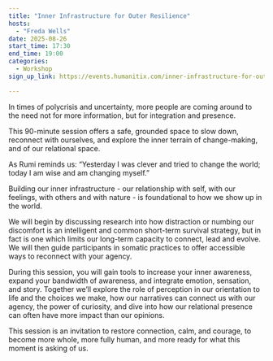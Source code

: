 ```yaml
---
title: "Inner Infrastructure for Outer Resilience"
hosts:
  - "Freda Wells"
date: 2025-08-26
start_time: 17:30
end_time: 19:00
categories:
  - Workshop
sign_up_link: https://events.humanitix.com/inner-infrastructure-for-outer-resilience/tickets

---
```


In times of polycrisis and uncertainty, more people are coming around to the need not for more information, but for integration and presence.

This 90-minute session offers a safe, grounded space to slow down, reconnect with ourselves, and explore the inner terrain of change-making, and of our relational space.

As Rumi reminds us: “Yesterday I was clever and tried to change the world; today I am wise and am changing myself.”

Building our inner infrastructure - our relationship with self, with our feelings, with others and with nature - is foundational to how we show up in the world.

We will begin by discussing research into how distraction or numbing our discomfort is an intelligent and common short-term survival strategy, but in fact is one which limits our long-term capacity to connect, lead and evolve. We will then guide participants in somatic practices to offer accessible ways to reconnect with your agency.

During this session, you will gain tools to increase your inner awareness, expand your bandwidth of awareness, and integrate emotion, sensation, and story. Together we’ll explore the role of perception in our orientation to life and the choices we make, how our narratives can connect us with our agency, the power of curiosity, and dive into how our relational presence can often have more impact than our opinions.

This session is an invitation to restore connection, calm, and courage, to become more whole, more fully human, and more ready for what this moment is asking of us.